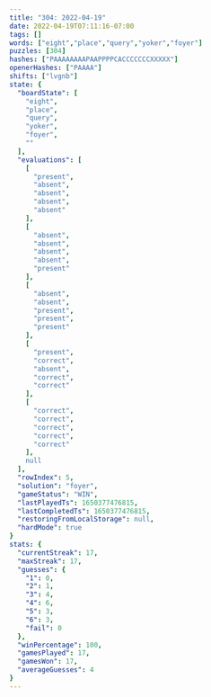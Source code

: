 ```yaml
---
title: "304: 2022-04-19"
date: 2022-04-19T07:11:16-07:00
tags: []
words: ["eight","place","query","yoker","foyer"]
puzzles: [304]
hashes: ["PAAAAAAAAPAAPPPPCACCCCCCCXXXXX"]
openerHashes: ["PAAAA"]
shifts: ["lvgnb"]
state: {
  "boardState": [
    "eight",
    "place",
    "query",
    "yoker",
    "foyer",
    ""
  ],
  "evaluations": [
    [
      "present",
      "absent",
      "absent",
      "absent",
      "absent"
    ],
    [
      "absent",
      "absent",
      "absent",
      "absent",
      "present"
    ],
    [
      "absent",
      "absent",
      "present",
      "present",
      "present"
    ],
    [
      "present",
      "correct",
      "absent",
      "correct",
      "correct"
    ],
    [
      "correct",
      "correct",
      "correct",
      "correct",
      "correct"
    ],
    null
  ],
  "rowIndex": 5,
  "solution": "foyer",
  "gameStatus": "WIN",
  "lastPlayedTs": 1650377476815,
  "lastCompletedTs": 1650377476815,
  "restoringFromLocalStorage": null,
  "hardMode": true
}
stats: {
  "currentStreak": 17,
  "maxStreak": 17,
  "guesses": {
    "1": 0,
    "2": 1,
    "3": 4,
    "4": 6,
    "5": 3,
    "6": 3,
    "fail": 0
  },
  "winPercentage": 100,
  "gamesPlayed": 17,
  "gamesWon": 17,
  "averageGuesses": 4
}
---
```


<!-- more -->
